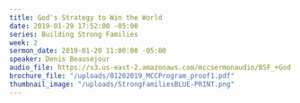 ```yaml
---
title: God's Strategy to Win the World
date: 2019-01-29 17:52:00 -05:00
series: Building Strong Families
week: 2
sermon_date: 2019-01-20 11:00:00 -05:00
speaker: Denis Beausejour
audio_file: https://s3.us-east-2.amazonaws.com/mccsermonaudio/BSF_+God's+Strategy+to+Win+the+World+through+Families.lite.mp3
brochure_file: "/uploads/01202019_MCCProgram_proof1.pdf"
thumbnail_image: "/uploads/StrongFamiliesBLUE-PRINT.png"
---
```


